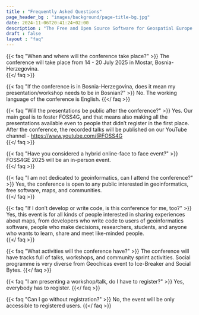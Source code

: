 ```yaml
---
title : "Frequently Asked Questions"
page_header_bg : "images/background/page-title-bg.jpg"
date: 2024-11-06T20:41:24+02:00
description : "The Free and Open Source Software for Geospatial Europe (FOSS4GE) conference is the European branch event of the Open Source Geospatial Foundation (OSGeo) annual conference."
draft : false
layout : "faq"
---
```



{{< faq "When and where will the conference take place?" >}}
The conference will take place from 14 - 20 July 2025 in Mostar, Bosnia-Herzegovina.  
{{</ faq >}}

{{< faq "If the conference is in Bosnia-Herzegovina, does it mean my presentation/workshop needs to be in Bosnian?" >}}
No. The working language of the conference is English.
{{</ faq >}}

{{< faq "Will the presentations be public after the conference?" >}}
Yes. Our main goal is to foster FOSS4G, and that means also making all the presentations available even to people that didn’t register in the first place. After the conference, the recorded talks will be published on our YouTube channel - https://www.youtube.com/@FOSS4G  
{{</ faq >}}

{{< faq "Have you considered a hybrid online-face to face event?" >}}
FOSS4GE 2025 will be an in-person event.  
{{</ faq >}}

{{< faq "I am not dedicated to geoinformatics, can I attend the conference?" >}}
Yes, the conference is open to any public interested in geoinformatics, free software, maps, and communities.  
{{</ faq >}}

{{< faq "If I don’t develop or write code, is this conference for me, too?" >}}
Yes, this event is for all kinds of people interested in sharing experiences about maps, from developers who write code to users of geoinformatics software, people who make decisions, researchers, students, and anyone who wants to learn, share and meet like-minded people.  
{{</ faq >}}

{{< faq "What activities will the conference have?" >}}
The conference will have tracks full of talks, workshops, and community sprint activities. Social programme is very diverse from Geochicas event to Ice-Breaker and Social Bytes.
{{</ faq >}}

{{< faq "I am presenting a workshop/talk, do I have to register?" >}}
Yes, everybody has to register.
{{</ faq >}}

<!-- {{< faq "How do I sign up to attend the conference?" >}}
Registrations and ticket purchases can be accessed [here](https://2024.europe.foss4g.org/registration/).
{{</ faq >}} -->

{{< faq "Can I go without registration?" >}}
No, the event will be only accessible to registered users.
{{</ faq >}}

